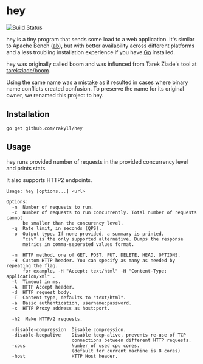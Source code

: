 # hey

[![Build Status](https://travis-ci.org/rakyll/hey.png?branch=master)](https://travis-ci.org/rakyll/hey)

hey is a tiny program that sends some load to a web application.
It's similar to Apache Bench ([ab](http://httpd.apache.org/docs/2.2/programs/ab.html)),
but with better availability across different platforms and a less troubling
installation experience if you have [Go](http://golang.org/) installed.

hey was originally called boom and was influnced from Tarek Ziade's
tool at [tarekziade/boom](https://github.com/tarekziade/boom).

Using the same name was a mistake as it resulted in cases
where binary name conflicts created confusion.
To preserve the name for its original owner, we renamed this project to hey.

## Installation

    go get github.com/rakyll/hey

## Usage

hey runs provided number of requests in the provided concurrency level and prints stats.

It also supports HTTP2 endpoints.

```
Usage: hey [options...] <url>

Options:
  -n  Number of requests to run.
  -c  Number of requests to run concurrently. Total number of requests cannot
      be smaller than the concurency level.
  -q  Rate limit, in seconds (QPS).
  -o  Output type. If none provided, a summary is printed.
      "csv" is the only supported alternative. Dumps the response
      metrics in comma-seperated values format.

  -m  HTTP method, one of GET, POST, PUT, DELETE, HEAD, OPTIONS.
  -H  Custom HTTP header. You can specify as many as needed by repeating the flag.
      for example, -H "Accept: text/html" -H "Content-Type: application/xml" .
  -t  Timeout in ms.
  -A  HTTP Accept header.
  -d  HTTP request body.
  -T  Content-type, defaults to "text/html".
  -a  Basic authentication, username:password.
  -x  HTTP Proxy address as host:port.

  -h2  Make HTTP/2 requests.

  -disable-compression  Disable compression.
  -disable-keepalive    Disable keep-alive, prevents re-use of TCP
                        connections between different HTTP requests.
  -cpus                 Number of used cpu cores.
                        (default for current machine is 8 cores)
  -host                 HTTP Host header.
  ```

